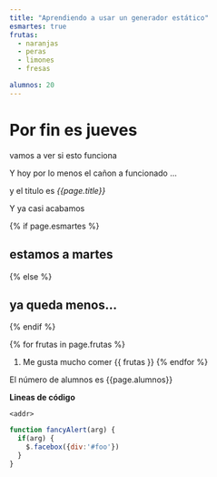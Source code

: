 ```yaml
---
title: "Aprendiendo a usar un generador estático"
esmartes: true
frutas:
  - naranjas
  - peras
  - limones
  - fresas

alumnos: 20
---
```


# Por fin es jueves
vamos a ver si esto funciona

Y hoy por lo menos el cañon a funcionado ...

y el titulo es *{{page.title}}*

Y ya casi acabamos


{% if page.esmartes %}
## estamos a martes
{% else %}
## ya queda menos...
{% endif %}


{% for frutas in page.frutas %}
1. Me gusta mucho comer {{ frutas }}
{% endfor %}

El número de alumnos es {{page.alumnos}}


**Lineas de código**

`<addr>` 

```javascript
function fancyAlert(arg) {
  if(arg) {
    $.facebox({div:'#foo'})
  }
}
```

